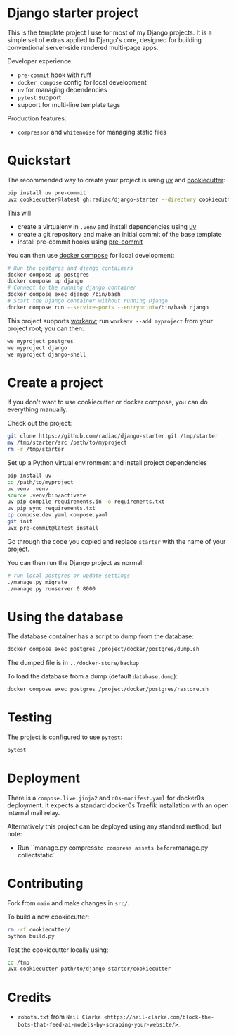 # Django starter project

This is the template project I use for most of my Django projects. It is a simple set of
extras applied to Django's core, designed for building conventional server-side rendered
multi-page apps.

Developer experience:

* `pre-commit` hook with ruff
* `docker compose` config for local development
* `uv` for managing dependencies
* `pytest` support
* support for multi-line template tags

Production features:

* ``compressor`` and ``whitenoise`` for managing static files


Quickstart
==========

The recommended way to create your project is using
[uv](https://github.com/astral-sh/uv) and
[cookiecutter](https://www.cookiecutter.io/):

```bash
pip install uv pre-commit
uvx cookiecutter@latest gh:radiac/django-starter --directory cookiecutter
```

This will

* create a virtualenv in `.venv` and install dependencies using
  [uv](https://github.com/astral-sh/uv)
* create a git repository and make an initial commit of the base template
* install pre-commit hooks using [pre-commit](https://pre-commit.com/)

You can then use [docker compose](https://docs.docker.com/compose/) for local
development:

```bash
# Run the postgres and django containers
docker compose up postgres
docker compose up django
# Connect to the running django container
docker compose exec django /bin/bash
# Start the Django container without running Django
docker compose run --service-ports --entrypoint=/bin/bash django
```

This project supports [workenv](https://github.com/radiac/workenv); run
`workenv --add myproject` from your project root; you can then:

```bash
we myproject postgres
we myproject django
we myproject django-shell
```


Create a project
================

If you don't want to use cookiecutter or docker compose, you can do everything manually.

Check out the project:

```bash
git clone https://github.com/radiac/django-starter.git /tmp/starter
mv /tmp/starter/src /path/to/myproject
rm -r /tmp/starter
```

Set up a Python virtual environment and install project dependencies

```bash
pip install uv
cd /path/to/myproject
uv venv .venv
source .venv/bin/activate
uv pip compile requirements.in -o requirements.txt
uv pip sync requirements.txt
cp compose.dev.yaml compose.yaml
git init
uvx pre-commit@latest install
```

Go through the code you copied and replace `starter` with the name of your project.

You can then run the Django project as normal:

```bash
# run local postgres or update settings
./manage.py migrate
./manage.py runserver 0:8000
```


Using the database
==================

The database container has a script to dump from the database:

```bash
docker compose exec postgres /project/docker/postgres/dump.sh
```

The dumped file is in `../docker-store/backup`

To load the database from a dump (default `database.dump`):

```bash
docker compose exec postgres /project/docker/postgres/restore.sh
```

Testing
=======

The project is configured to use `pytest`:

```bash
pytest
```


Deployment
==========

There is a `compose.live.jinja2` and `d0s-manifest.yaml` for docker0s deployment. It
expects a standard docker0s Traefik installation with an open internal mail relay.

Alternatively this project can be deployed using any standard method, but note:

* Run ``manage.py compress` to compress assets before `manage.py collectstatic`



Contributing
============

Fork from `main` and make changes in `src/`.

To build a new cookiecutter:

```bash
rm -rf cookiecutter/
python build.py
```

Test the cookiecutter locally using:

```bash
cd /tmp
uvx cookiecutter path/to/django-starter/cookiecutter
```


Credits
=======

* ``robots.txt`` from `Neil Clarke
  <https://neil-clarke.com/block-the-bots-that-feed-ai-models-by-scraping-your-website/>`_
